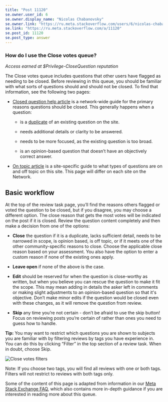 ```yaml
---
title: "Post 11120"
se.owner.user_id: 6
se.owner.display_name: "Nicolas Chabanovsky"
se.owner.link: "https://ru.meta.stackoverflow.com/users/6/nicolas-chabanovsky"
se.link: "https://ru.meta.stackoverflow.com/a/11120"
se.post_id: 11120
se.post_type: answer
---
```

<h3>How do I use the Close votes queue?</h3>
<p><em>Access earned at $Privilege-CloseQuestion reputation</em></p>
<p>The Close votes  queue includes questions that other users have flagged as needing to  be closed. Before reviewing in this queue, you should be familiar with what sorts of questions should and should not be closed. To find that information, see the following two pages:</p>
<ul>
<li><p><a href="/help/closed-questions">Closed question help article</a> is a network-wide guide for the primary reasons questions should be closed. This generally happens when a question:</p>
<ul>
<li><p>is a <a href="https://meta.stackexchange.com/help/duplicates">duplicate</a> of an existing question on the site.</p>
</li>
<li><p>needs additional details or clarity to be answered.</p>
</li>
<li><p>needs to be more focused, as the existing question is too broad.</p>
</li>
<li><p>is an opinion-based question that doesn’t have an objectively correct answer.</p>
</li>
</ul>
</li>
<li><p><a href="/help/on-topic">On topic article</a> is a site-specific guide to what types of questions are on and off topic on this site. This page will differ on each site on the Network.</p>
</li>
</ul>
<h2>Basic workflow</h2>
<p>At the top of the review task page, you’ll find the reasons others flagged or voted the question to be closed, but if you disagree, you may choose a different option. The close reason that gets the most votes will be indicated on the post if it is closed. Review the question content completely and then make a decision from one of the options:</p>
<ul>
<li><p><strong>Close</strong> the question if it is a duplicate, lacks sufficient detail,
needs to be narrowed in scope, is opinion based, is off topic, or if
it meets one of the other community-specific reasons to close. Choose
the applicable close reason based on your assessment. You also have
the option to enter a custom reason if none of the existing ones
apply.</p>
</li>
<li><p><strong>Leave open</strong> if none of the above is the case.</p>
</li>
<li><p><strong>Edit</strong> should be reserved for when the question is close-worthy as written, but when you believe you can rescue the question to make it fit the scope. This may mean adding in details the asker left in comments or making slight adjustments to an opinion-based question so that it's objective. Don’t make minor edits if the question would be closed even with these changes, as it will remove the question from review.</p>
</li>
<li><p><strong>Skip</strong> any time you’re not certain - don’t be afraid to use the skip button! Focus on reviewing posts you’re certain of rather than ones you need to guess how to handle.</p>
</li>
</ul>
<p><strong>Tip:</strong> You may want to restrict which questions you are shown to subjects you are familiar with by filtering reviews by tags you have experience in. You can do this by clicking “Filter” in the top section of a review task. When in doubt, choose Skip.</p>
<p><img src="https://i.stack.imgur.com/VzMIX.png" alt="Close votes filters" /></p>
<p>Note: If you choose two tags, you will find all reviews with one or both tags. Filters will not restrict to reviews with both tags only.</p>
<p>Some of the content of this page is adapted from information in our <a href="https://meta.stackexchange.com/a/180032">Meta Stack Exchange FAQ</a>, which also contains more in-depth guidance if you are interested in reading more about this queue.</p>
